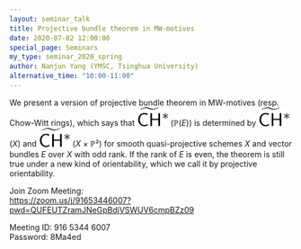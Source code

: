 ```yaml
---
layout: seminar_talk
title: Projective bundle theorem in MW-motives
date: 2020-07-02 12:00:00
special_page: Seminars
my_type: seminar_2020_spring
author: Nanjun Yang (YMSC, Tsinghua University)
alternative_time: "10:00-11:00"
---
```


We present a version of projective bundle theorem in MW-motives (resp.
Chow-Witt rings), which says that
<img src='/media/widetildeCHstar.svg' style='vertical-align: -0.4pt'>
(ℙ(*E*)) is
determined by
<img src='/media/widetildeCHstar.svg' style='vertical-align: -0.4pt'>
(*X*)
and
<img src='/media/widetildeCHstar.svg' style='vertical-align: -0.4pt'>
(*X* × ℙ²)
for smooth quasi-projective schemes *X* and vector bundles *E* over *X* with
odd rank. If the rank of *E* is even, the theorem is still true under a new
kind of orientability, which we call it by projective orientability.

Join Zoom Meeting:<br>
https://zoom.us/j/91653446007?pwd=QUFEUTZramJNeGpBdjVSWUV6cmpBZz09

Meeting ID: 916 5344 6007<br>
Password: 8Ma4ed

